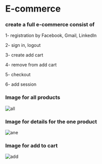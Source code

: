 # E-commerce

<h3>create a full e-commerce consist  of  </h3>
<p>1- registration by Facebook, Gmail, LinkedIn</p>
<p>2- sign in, logout</p>
<p>3- create add cart</p>
<p>4- remove from add cart</p>
<p>5- checkout</p>
<p>6- add session </p>


<h3>Image for all products</h3>

![all](https://user-images.githubusercontent.com/51214702/113212217-c55dff00-9276-11eb-84c9-1d0e909ef4d9.PNG)


<h3>Image for details for the one product</h3>

![ane](https://user-images.githubusercontent.com/51214702/113212274-d444b180-9276-11eb-9f2e-31eab36d82d4.PNG)

<h3>Image for add to cart</h3>

![add](https://user-images.githubusercontent.com/51214702/113212339-e58dbe00-9276-11eb-829d-dd80ead1613d.PNG)
